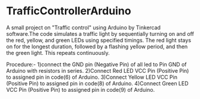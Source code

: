 # TrafficControllerArduino
A small project on "Traffic control" using Arduino by Tinkercad software.The code simulates a traffic light by sequentially turning on and off the red, yellow, and green LEDs using specified timings. The red light stays on for the longest duration, followed by a flashing yellow period, and then the green light. This repeats continuously.

Procedure:-
1)connect the GND pin (Negative Pin) of all led to Pin GND of Arduino with resistors in series.
2)Connect Red LED VCC Pin (Positive Pin) to assigned pin in code(6) of Arduino.
3)Connect Yellow LED VCC Pin (Positive Pin) to assigned pin in code(8) of Arduino.
4)Connect Green LED VCC Pin (Positive Pin) to assigned pin in code(9) of Arduino. 
